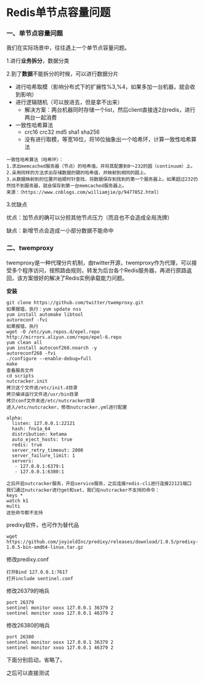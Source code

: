 # Redis单节点容量问题

###  一、单节点容量问题

我们在实际场景中，往往遇上一个单节点容量问题。

1.进行**业务拆分**，数据分类

2.到了**数据**不能拆分的时候，可以进行数据分片

- 进行哈希取模（影响分布式下的扩展性%3,%4，如果多加一台机器，就会收到影响）
- 进行逻辑随机（可以放进去，但是拿不出来）
  - 解决方案：两台机器同时存储一个list，然后client直接连2台redis，进行两台一起消费
- 一致性哈希算法
  - crc16 crc32 md5 sha1 sha256
  - 没有进行取模，等宽16位，将16位抽象出一个哈希环，计算一致性哈希算法

```
一致性哈希算法（哈希环）：
1.求出memcached服务器（节点）的哈希值，并将其配置到0～232的圆（continuum）上。
2.采用同样的方法求出存储数据的键的哈希值，并映射到相同的圆上。
3.从数据映射到的位置开始顺时针查找，将数据保存到找到的第一个服务器上。如果超过232仍然找不到服务器，就会保存到第一台memcached服务器上。
来源：（https://www.cnblogs.com/williamjie/p/9477852.html）
```

3.优缺点

优点：加节点的确可以分担其他节点压力（而且也不会造成全局洗牌）

缺点：新增节点会造成一小部分数据不能命中

### 二、twemproxy

twemproxy是一种代理分片机制，由twitter开源，twemproxy作为代理，可以接受多个程序访问，按照路由规则，转发为后台各个Redis服务器，再进行原路返回，该方案很好的解决了Redis实例承载能力问题。

**安装**

```
git clone https://github.com/twitter/twemproxy.git
如果报错，执行：yum update nss
yum install automake libtool
autoreconf -fvi
如果报错，执行
wget -O /etc/yum.repos.d/epel.repo http://mirrors.aliyun.com/repo/epel-6.repo
yum clean all
yum install autoconf268.noarch -y
autoreconf268 -fvi
./configure --enable-debug=full
make
查看服务文件
cd scripts
nutcracker.init
拷贝这个文件进/etc/init.d目录
拷贝编译运行文件进/usr/bin目录
拷贝conf文件夹进/etc/nutcracker目录
进入/etc/nutcracker，修改nutcracker.yml进行配置

alpha:
  listen: 127.0.0.1:22121
  hash: fnv1a_64
  distribution: ketama
  auto_eject_hosts: true
  redis: true
  server_retry_timeout: 2000
  server_failure_limit: 1
  servers:
   - 127.0.0.1:6379:1
   - 127.0.0.1:6380:1

之后开启nutcracker服务，开启service服务，之后连接redis-cli进行连接22121端口
我们通过nutcracker进行get和set，我们在nutcracker不支持的命令：
keys *
watch k1
multi
这些命令都不支持

```

predixy软件，也可作为替代品

```
wget https://github.com/joyieldInc/predixy/releases/download/1.0.5/predixy-1.0.5-bin-amd64-linux.tar.gz
```

修改predixy.conf

```
打开Bind 127.0.0.1:7617
打开include sentinel.conf
```

修改26379的哨兵

```
port 26379
sentinel monitor ooxx 127.0.0.1 36379 2
sentinel monitor xxoo 127.0.0.1 46379 2
```

修改26380的哨兵

```
port 26380
sentinel monitor ooxx 127.0.0.1 36379 2
sentinel monitor xxoo 127.0.0.1 46379 2
```

下面分别启动，省略了。

之后可以直接测试